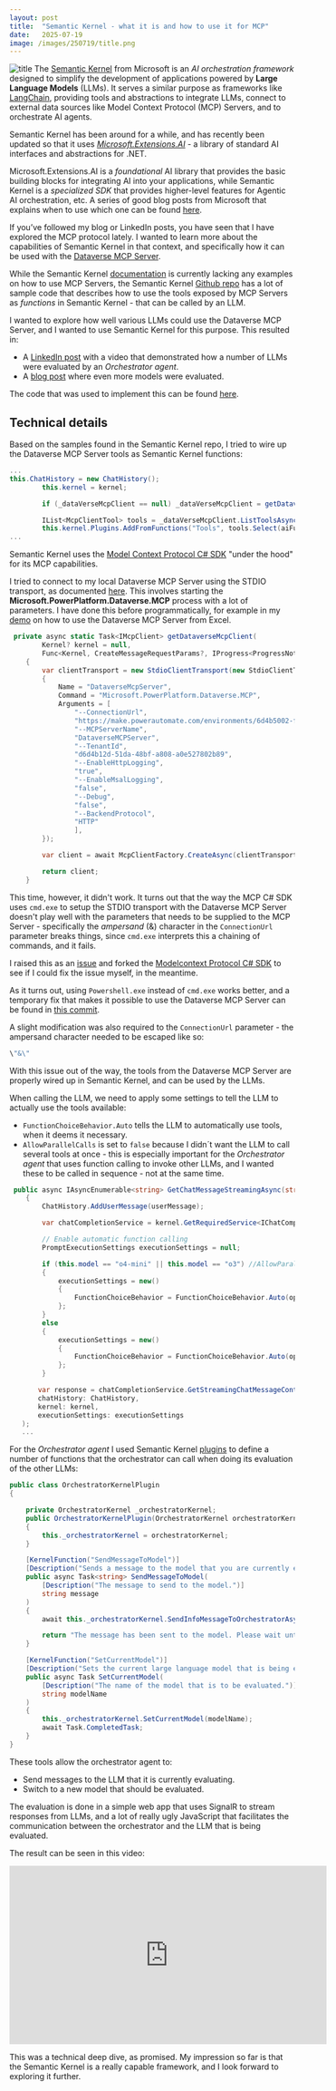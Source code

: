 ```yaml
---
layout: post
title:  "Semantic Kernel - what it is and how to use it for MCP"
date:   2025-07-19
image: /images/250719/title.png
---
```

![title](/images/250719/title.png)
The [Semantic Kernel](https://learn.microsoft.com/en-us/semantic-kernel/overview/) from Microsoft is an *AI orchestration framework* designed to simplify the development of applications powered by **Large Language Models** (LLMs). It serves a similar purpose as frameworks like [LangChain](https://www.langchain.com/), providing tools and abstractions to integrate LLMs, connect to external data sources like Model Context Protocol (MCP) Servers<!--end_excerpt-->, and to orchestrate AI agents.

Semantic Kernel has been around for a while, and has recently been updated so that it uses [*Microsoft.Extensions.AI*](https://learn.microsoft.com/en-us/dotnet/ai/microsoft-extensions-ai) - a library of standard AI interfaces and abstractions for .NET.

Microsoft.Extensions.AI is a *foundational* AI library that provides the basic building blocks for integrating AI into your applications, while Semantic Kernel is a *specialized SDK* that provides higher-level features for Agentic AI orchestration, etc. A series of good blog posts from Microsoft that explains when to use which one can be found [here](https://devblogs.microsoft.com/semantic-kernel/semantic-kernel-and-microsoft-extensions-ai-better-together-part-1/).

If you’ve followed my blog or LinkedIn posts, you have seen that I have explored the MCP protocol lately. I wanted to learn more about the capabilities of Semantic Kernel in that context, and specifically how it can be used with the [Dataverse MCP Server](https://learn.microsoft.com/en-us/power-apps/maker/data-platform/data-platform-mcp).

While the Semantic Kernel [documentation](https://learn.microsoft.com/en-us/semantic-kernel/concepts/plugins/adding-mcp-plugins?pivots=programming-language-csharp#add-plugins-from-a-local-mcp-server) is currently lacking any examples on how to use MCP Servers, the Semantic Kernel [Github repo](https://github.com/microsoft/semantic-kernel/tree/79d3dde556e4cdc482d83c9f5f0a459c5cc79a48/dotnet/samples/Demos/ModelContextProtocolClientServer) has a lot of sample code that describes how to use the tools exposed by MCP Servers as *functions* in Semantic Kernel - that can be called by an LLM.

I wanted to explore how well various LLMs could use the Dataverse MCP Server, and I wanted to use Semantic Kernel for this purpose. This resulted in:

- A [LinkedIn post](https://www.linkedin.com/posts/andreas-adner-70b1153_dataversemcp-semantickernel-llmevaluation-activity-7349537355499745281-42j8?utm_source=share&utm_medium=member_desktop&rcm=ACoAAACM8rsBEgQIrYgb4NZAbnxwfDRk_Tu5e3w) with a video that demonstrated how a number of LLMs were evaluated by an *Orchestrator agent*.
- A [blog post](https://nullpointer.se/dataverse/mcp/llm/2025/07/14/dataverse-llm-evaluation.html) where even more models were evaluated.

The code that was used to implement this can be found [here](https://github.com/adner/SemanticKernelMcp/tree/llm-orchestrator).

## Technical details
Based on the samples found in the Semantic Kernel repo, I tried to wire up the Dataverse MCP Server tools as Semantic Kernel functions:

```csharp
...
this.ChatHistory = new ChatHistory();
        this.kernel = kernel;

        if (_dataVerseMcpClient == null) _dataVerseMcpClient = getDataverseMcpClient().Result;

        IList<McpClientTool> tools = _dataVerseMcpClient.ListToolsAsync().Result;
        this.kernel.Plugins.AddFromFunctions("Tools", tools.Select(aiFunction => aiFunction.AsKernelFunction()));
...
```
Semantic Kernel uses the [Model Context Protocol C# SDK](https://github.com/modelcontextprotocol/csharp-sdk) "under the hood" for its MCP capabilities.

I tried to connect to my local Dataverse MCP Server using the STDIO transport, as documented [here](https://learn.microsoft.com/en-us/power-apps/maker/data-platform/data-platform-mcp#configure-dataverse-mcp-server-in-claude-desktop). This involves starting the **Microsoft.PowerPlatform.Dataverse.MCP** process with a lot of parameters. I have done this before programmatically, for example in my [demo](https://www.linkedin.com/posts/andreas-adner-70b1153_dataverse-mcp-server-running-from-excel-activity-7345177569844953088-H3Y9?utm_source=share&utm_medium=member_desktop&rcm=ACoAAACM8rsBEgQIrYgb4NZAbnxwfDRk_Tu5e3w) on how to use the Dataverse MCP Server from Excel.

```csharp
 private async static Task<IMcpClient> getDataverseMcpClient(
        Kernel? kernel = null,
        Func<Kernel, CreateMessageRequestParams?, IProgress<ProgressNotificationValue>, CancellationToken, Task<CreateMessageResult>>? samplingRequestHandler = null)
    {
        var clientTransport = new StdioClientTransport(new StdioClientTransportOptions
        {
            Name = "DataverseMcpServer",
            Command = "Microsoft.PowerPlatform.Dataverse.MCP",
            Arguments = [
                "--ConnectionUrl",
                "https://make.powerautomate.com/environments/6d4b5002-f3d1-e8e3-8e8d-4a8983d6535c/connections?apiName=shared_commondataserviceforapps\"&\"connectionName=5006ad27f35e4dd59e1ecfdd2f99e09f",
                "--MCPServerName",
                "DataverseMCPServer",
                "--TenantId",
                "d6d4b12d-51da-48bf-a808-a0e527802b89",
                "--EnableHttpLogging",
                "true",
                "--EnableMsalLogging",
                "false",
                "--Debug",
                "false",
                "--BackendProtocol",
                "HTTP"
                ],
        });

        var client = await McpClientFactory.CreateAsync(clientTransport);

        return client;
    }
```
This time, however, it didn't work. It turns out that the way the MCP C# SDK uses `cmd.exe` to setup the STDIO transport with the Dataverse MCP Server doesn't play well with the parameters that needs to be supplied to the MCP Server - specifically the *ampersand* (&) character in the `ConnectionUrl` parameter breaks things, since `cmd.exe` interprets this a chaining of commands, and it fails.

I raised this as an [issue](https://github.com/issues/created?issue=modelcontextprotocol%7Ccsharp-sdk%7C594) and forked the [Modelcontext Protocol C# SDK](https://github.com/adner/csharp-sdk) to see if I could fix the issue myself, in the meantime. 

As it turns out, using `Powershell.exe` instead of `cmd.exe` works better, and a temporary fix that makes it possible to use the Dataverse MCP Server can be found in [this commit](https://github.com/adner/csharp-sdk/commit/63cdcbb5ceca1bdf835b14ee39607f2bc0cadc1c).

A slight modification was also required to the `ConnectionUrl` parameter - the ampersand character needed to be escaped like so:

```csharp
\"&\"
```
With this issue out of the way, the tools from the Dataverse MCP Server are properly wired up in Semantic Kernel, and can be used by the LLMs.

When calling the LLM, we need to apply some settings to tell the LLM to actually use the tools available:

- `FunctionChoiceBehavior.Auto` tells the LLM to automatically use tools, when it deems it necessary.
- `AllowParallelCalls` is set to `false` because I didn´t want the LLM to call several tools at once - this is especially important for the *Orchestrator agent* that uses function calling to invoke other LLMs, and I wanted these to be called in sequence - not at the same time.

```csharp
 public async IAsyncEnumerable<string> GetChatMessageStreamingAsync(string userMessage)
    {
        ChatHistory.AddUserMessage(userMessage);

        var chatCompletionService = kernel.GetRequiredService<IChatCompletionService>();

        // Enable automatic function calling
        PromptExecutionSettings executionSettings = null;

        if (this.model == "o4-mini" || this.model == "o3") //AllowParallelCalls parameter not supported for some models
        {
            executionSettings = new()
            {
                FunctionChoiceBehavior = FunctionChoiceBehavior.Auto(options: new() { RetainArgumentTypes = true })
            };
        }
        else
        {
            executionSettings = new()
            {
                FunctionChoiceBehavior = FunctionChoiceBehavior.Auto(options: new() { RetainArgumentTypes = true, AllowParallelCalls = false })
            };
        }

       var response = chatCompletionService.GetStreamingChatMessageContentsAsync(
       chatHistory: ChatHistory,
       kernel: kernel,
       executionSettings: executionSettings
   );
   ...
```
For the *Orchestrator agent* I used Semantic Kernel [plugins](https://learn.microsoft.com/en-us/semantic-kernel/concepts/plugins/?pivots=programming-language-csharp) to define a number of functions that the orchestrator can call when doing its evaluation of the other LLMs:

```csharp
public class OrchestratorKernelPlugin
{

    private OrchestratorKernel _orchestratorKernel;
    public OrchestratorKernelPlugin(OrchestratorKernel orchestratorKernel)
    {
        this._orchestratorKernel = orchestratorKernel;
    }

    [KernelFunction("SendMessageToModel")]
    [Description("Sends a message to the model that you are currently evaluating.")]
    public async Task<string> SendMessageToModel(
        [Description("The message to send to the model.")]
        string message
    )
    {
        await this._orchestratorKernel.SendInfoMessageToOrchestratorAsync("[SendToModel]:" + message);

        return "The message has been sent to the model. Please wait until you get a response starting with [modelName].";
    }

    [KernelFunction("SetCurrentModel")]
    [Description("Sets the current large language model that is being evaluated by the orchestrator.")]
    public async Task SetCurrentModel(
        [Description("The name of the model that is to be evaluated.")]
        string modelName
    )
    {
        this._orchestratorKernel.SetCurrentModel(modelName);
        await Task.CompletedTask;
    }
}
```
These tools allow the orchestrator agent to:
- Send messages to the LLM that it is currently evaluating.
- Switch to a new model that should be evaluated.

The evaluation is done in a simple web app that uses SignalR to stream responses from LLMs, and a lot of really ugly JavaScript that facilitates the communication between the orchestrator and the LLM that is being evaluated. 

The result can be seen in this video:

<iframe width="560" height="315" src="https://www.youtube.com/embed/xmCX85DCBt8?si=j-_FtcfZfZomXnvR" title="YouTube video player" frameborder="0" allow="accelerometer; autoplay; clipboard-write; encrypted-media; gyroscope; picture-in-picture; web-share" referrerpolicy="strict-origin-when-cross-origin" allowfullscreen></iframe>

This was a technical deep dive, as promised. My impression so far is that the Semantic Kernel is a really capable framework, and I look forward to exploring it further.



